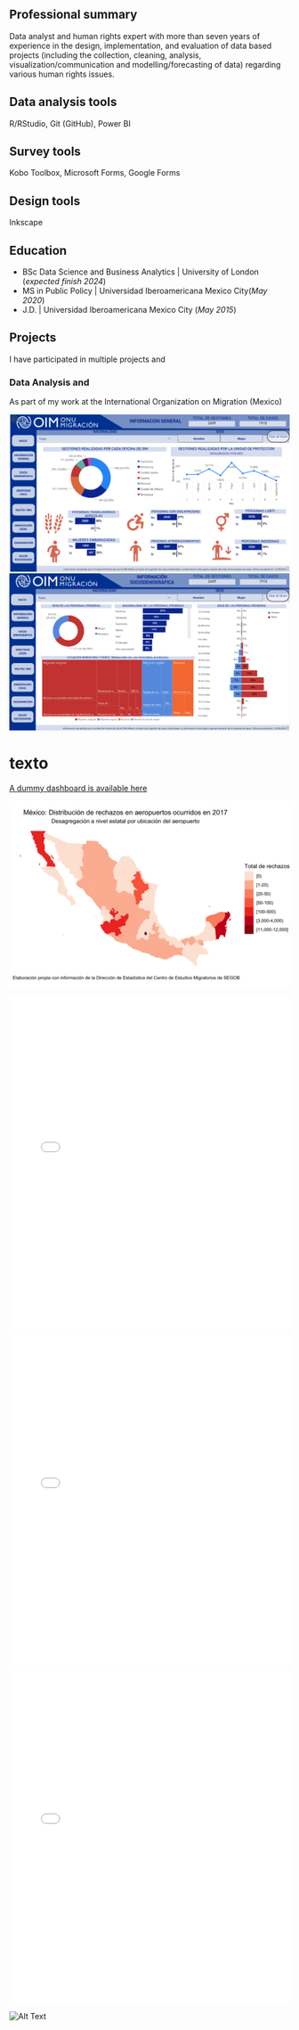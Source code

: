 ## Professional summary

Data analyst and human rights expert with more than seven years of experience in the design, implementation, and evaluation of data based projects (including the collection, cleaning, analysis, visualization/communication and modelling/forecasting of data) regarding various human rights issues.

## Data analysis tools
R/RStudio, Git (GitHub), Power BI

## Survey tools
Kobo Toolbox, Microsoft Forms, Google Forms

## Design tools
Inkscape

## Education
- BSc Data Science and Business Analytics | University of London (_expected finish 2024_)
- MS in Public Policy | Universidad Iberoamericana Mexico City(_May 2020_)
- J.D. |  Universidad Iberoamericana Mexico City (_May 2015_)


## Projects

I have participated in multiple projects and 

### Data Analysis and 

As part of my work at the International Organization on Migration (Mexico)

![Alt Text](/docs/assets/images/dashboard_1.png)
![Alt Text](/docs/assets/images/dashboard_2.png)

# texto

<a href="https://app.powerbi.com/links/zanivRMLKn?ctid=1588262d-23fb-43b4-bd6e-bce49c8e6186&pbi_source=linkShare/">A dummy dashboard is available here</a>

![Airport rejections in Mexico](/docs/assets/images/gif_aeropuertos_200.gif)


 

<iframe src="/docs/assets/images/red_actores_sistema_justicia.html" height="600px" width="100%" style="border:none;"></iframe>




<iframe src="/docs/assets/images/mapa.html" height="600px" width="100%" style="border:none;"></iframe>


<iframe src="/docs/assets/images/game/index.html" height="600px" width="100%" style="border:none;"></iframe>

![Alt Text](https://media.giphy.com/media/vFKqnCdLPNOKc/giphy.gif)

